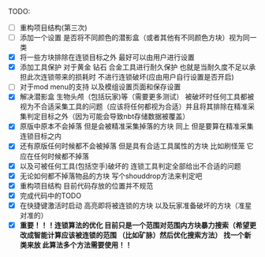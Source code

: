 TODO:

* [ ] 重构项目结构(第三次)
* [ ] 添加一个设置 是否将不同颜色的潜影盒（或者其他有不同颜色方块）视为同一类
* [X] 将一些方块排除在连锁目标之外 最好可以由用户进行设置
* [X] 添加工具保护 对于黄金 钻石 合金工具进行耐久保护 也就是当耐久度不足以承担此次连锁带来的损耗时 不进行连锁破坏(应由用户自行设置是否开启)
* [ ] 对于mod menu的支持 以及模组设置页面和保存设置
* [X] 解决潜影盒 生物头颅（包括玩家)等（需要更多测试） 被破坏时任何工具都被视为不合适采集工具的问题（应该将任何都视为合适）并且将其排除在精准采集判定目标之外（因为可能会导致nbt存储数据被覆盖）
* [X] 原版中原本不会掉落 但是会被精准采集掉落的方块 同上 但是要算在精准采集连锁目标之内
* [X] 还有原版任何时候都不会被掉落 但是具有合适工具属性的方块 比如刷怪笼 它应在任何时候都不掉落
* [X] 以及可被任何工具(包括空手)破坏的 连锁工具判定全部给出不合适的问题
* [X] 无论如何都不掉落物品的方块 写个shouddrop方法来判定吧
* [X] 重构项目结构 目前代码存放的位置并不规范
* [X] 完成代码中的TODO
* [X] 在快捷键激活时启动 高亮即将被连锁的方块 以及玩家准备破坏的方块（准星对准的）
* [X] **重要！！！连锁算法的优化 目前只是一个范围对范围内方块暴力搜索（希望更改成智能计算应该被连锁的范围 （比如矿脉）然后优化搜索方法） 找一个新类来放 此算法多个方法需要使用！！**